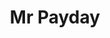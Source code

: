 ---
title: Mr Payday
slug: mr-payday
updated-on: '2024-05-30T13:44:31.749Z'
created-on: '2024-05-30T13:41:46.671Z'
published-on: '2024-05-30T13:54:32.469Z'
f_city-state-2:
- cms/city/mobile-al.md
- cms/city/jeffersonville-in.md
- cms/city/schererville-in.md
- cms/city/madison-in.md
f_locations:
- cms/payday-loan/mr-payday-22157.md
- cms/payday-loan/mr-payday-22158.md
- cms/payday-loan/mr-payday-22159.md
- cms/payday-loan/mr-payday-22160.md
- cms/payday-loan/mr-payday-22161.md
f_states:
- cms/state/alabama.md
- cms/state/indiana.md
layout: '[company].html'
tags: company
---